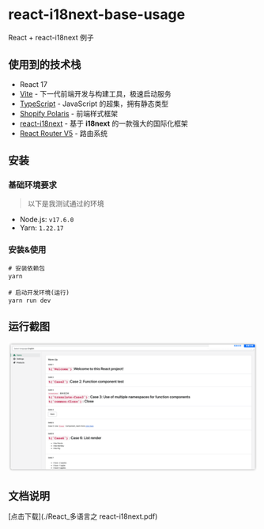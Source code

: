 # react-i18next-base-usage

React + react-i18next 例子

## 使用到的技术栈

- React 17
- [Vite](https://cn.vitejs.dev/guide/) - 下一代前端开发与构建工具，极速启动服务
- [TypeScript](https://www.typescriptlang.org/zh/docs/) - JavaScript 的超集，拥有静态类型
- [Shopify Polaris](https://polaris.shopify.com/) - 前端样式框架
- [react-i18next](https://react.i18next.com/) - 基于 **i18next** 的一款强大的国际化框架
- [React Router V5](https://v5.reactrouter.com/) - 路由系统

## 安装

### 基础环境要求

> 以下是我测试通过的环境

- Node.js: `v17.6.0`
- Yarn: `1.22.17`

### 安装&使用

```shell
# 安装依赖包
yarn

# 启动开发环境(运行)
yarn run dev
```

## 运行截图

![运行截图](_images/1.png)

## 文档说明

[点击下载](./React_多语言之 react-i18next.pdf)
